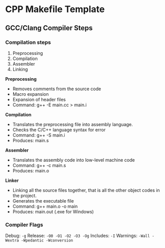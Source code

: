# CPP Makefile Template

## GCC/Clang Compiler Steps

### Compilation steps

1. Preprocessing
2. Compilation
3. Assembler
4. Linking

**Preprocessing**

-   Removes comments from the source code
-   Macro expansion
-   Expansion of header files
-   Command: g++ -E main.cc > main.i

**Compilation**

-   Translates the preprocessing file into assembly language.
-   Checks the C/C++ language syntax for error
-   Command: g++ -S main.i
-   Produces: main.s

**Assembler**

-   Translates the assembly code into low-level machine code
-   Command: g++ -c main.s
-   Produces: main.o

**Linker**

-   Linking all the source files together, that is all the other object codes in the project.
-   Generates the executable file
-   Command: g++ main.o -o main
-   Produces: main.out (.exe for Windows)

### Compiler Flags

Debug: `-g`
Release: `-O0 -O1 -O2 -O3 -Og`
Includes: `-I`
Warnings: `-Wall -Wextra -Wpedantic -Wconversion`
